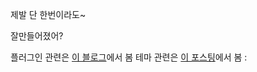 제발 단 한번이라도~

잘만들어졌어?

플러그인 관련은 [이 블로그](https://statisticsplaybook.com/obsidian-beginner-plugins-best5/)에서 봄
테마 관련은 [이 포스팅](https://anpigon.tistory.com/332)에서 봄
: